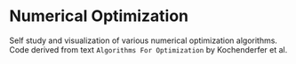 # Numerical Optimization

Self study and visualization of various numerical optimization algorithms.
Code derived from text `Algorithms For Optimization` by Kochenderfer et al.